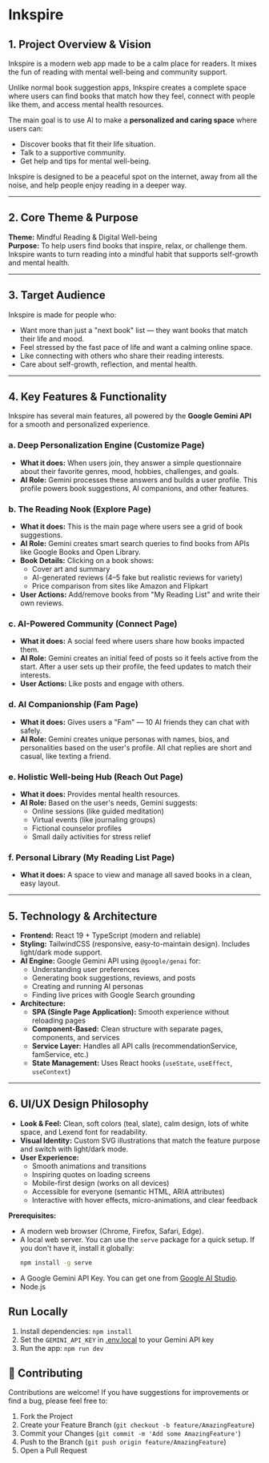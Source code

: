 # Inkspire

## 1. Project Overview & Vision  
Inkspire is a modern web app made to be a calm place for readers. It mixes the fun of reading with mental well-being and community support.  

Unlike normal book suggestion apps, Inkspire creates a complete space where users can find books that match how they feel, connect with people like them, and access mental health resources.  

The main goal is to use AI to make a **personalized and caring space** where users can:
- Discover books that fit their life situation.  
- Talk to a supportive community.  
- Get help and tips for mental well-being.  

Inkspire is designed to be a peaceful spot on the internet, away from all the noise, and help people enjoy reading in a deeper way.  

---

## 2. Core Theme & Purpose  
**Theme:** Mindful Reading & Digital Well-being  
**Purpose:** To help users find books that inspire, relax, or challenge them. Inkspire wants to turn reading into a mindful habit that supports self-growth and mental health.  

---

## 3. Target Audience  
Inkspire is made for people who:  
- Want more than just a "next book" list — they want books that match their life and mood.  
- Feel stressed by the fast pace of life and want a calming online space.  
- Like connecting with others who share their reading interests.  
- Care about self-growth, reflection, and mental health.  

---

## 4. Key Features & Functionality  

Inkspire has several main features, all powered by the **Google Gemini API** for a smooth and personalized experience.  

### a. Deep Personalization Engine (Customize Page)  
- **What it does:** When users join, they answer a simple questionnaire about their favorite genres, mood, hobbies, challenges, and goals.  
- **AI Role:** Gemini processes these answers and builds a user profile. This profile powers book suggestions, AI companions, and other features.  

### b. The Reading Nook (Explore Page)  
- **What it does:** This is the main page where users see a grid of book suggestions.  
- **AI Role:** Gemini creates smart search queries to find books from APIs like Google Books and Open Library.  
- **Book Details:** Clicking on a book shows:  
  - Cover art and summary  
  - AI-generated reviews (4–5 fake but realistic reviews for variety)  
  - Price comparison from sites like Amazon and Flipkart  
- **User Actions:** Add/remove books from "My Reading List" and write their own reviews.  

### c. AI-Powered Community (Connect Page)  
- **What it does:** A social feed where users share how books impacted them.  
- **AI Role:** Gemini creates an initial feed of posts so it feels active from the start. After a user sets up their profile, the feed updates to match their interests.  
- **User Actions:** Like posts and engage with others.  

### d. AI Companionship (Fam Page)  
- **What it does:** Gives users a "Fam" — 10 AI friends they can chat with safely.  
- **AI Role:** Gemini creates unique personas with names, bios, and personalities based on the user's profile. All chat replies are short and casual, like texting a friend.  

### e. Holistic Well-being Hub (Reach Out Page)  
- **What it does:** Provides mental health resources.  
- **AI Role:** Based on the user's needs, Gemini suggests:  
  - Online sessions (like guided meditation)  
  - Virtual events (like journaling groups)  
  - Fictional counselor profiles  
  - Small daily activities for stress relief  

### f. Personal Library (My Reading List Page)  
- **What it does:** A space to view and manage all saved books in a clean, easy layout.  

---

## 5. Technology & Architecture  

- **Frontend:** React 19 + TypeScript (modern and reliable)  
- **Styling:** TailwindCSS (responsive, easy-to-maintain design). Includes light/dark mode support.  
- **AI Engine:** Google Gemini API using `@google/genai` for:  
  - Understanding user preferences  
  - Generating book suggestions, reviews, and posts  
  - Creating and running AI personas  
  - Finding live prices with Google Search grounding  
- **Architecture:**  
  - **SPA (Single Page Application):** Smooth experience without reloading pages  
  - **Component-Based:** Clean structure with separate pages, components, and services  
  - **Service Layer:** Handles all API calls (recommendationService, famService, etc.)  
  - **State Management:** Uses React hooks (`useState`, `useEffect`, `useContext`)  

---

## 6. UI/UX Design Philosophy  

- **Look & Feel:** Clean, soft colors (teal, slate), calm design, lots of white space, and Lexend font for readability.  
- **Visual Identity:** Custom SVG illustrations that match the feature purpose and switch with light/dark mode.  
- **User Experience:**  
  - Smooth animations and transitions  
  - Inspiring quotes on loading screens  
  - Mobile-first design (works on all devices)  
  - Accessible for everyone (semantic HTML, ARIA attributes)  
  - Interactive with hover effects, micro-animations, and clear feedback  


**Prerequisites:**  

-   A modern web browser (Chrome, Firefox, Safari, Edge).
-   A local web server. You can use the `serve` package for a quick setup. If you don't have it, install it globally:
    ```bash
    npm install -g serve
    ```
-   A Google Gemini API Key. You can get one from [Google AI Studio](https://aistudio.google.com/).
-   Node.js

## Run Locally

1. Install dependencies:
   `npm install`
2. Set the `GEMINI_API_KEY` in [.env.local](.env.local) to your Gemini API key
3. Run the app:
   `npm run dev`


## 🤝 Contributing

Contributions are welcome! If you have suggestions for improvements or find a bug, please feel free to:

1.  Fork the Project
2.  Create your Feature Branch (`git checkout -b feature/AmazingFeature`)
3.  Commit your Changes (`git commit -m 'Add some AmazingFeature'`)
4.  Push to the Branch (`git push origin feature/AmazingFeature`)
5.  Open a Pull Request
